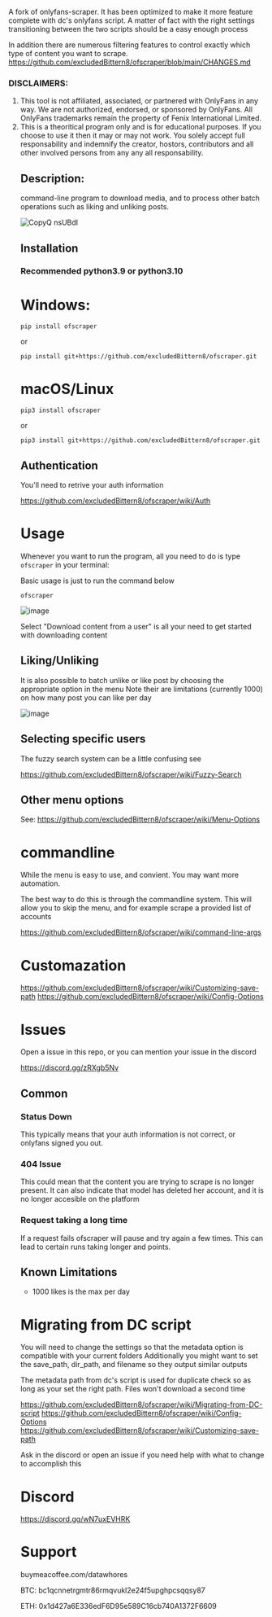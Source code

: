 A fork of onlyfans-scraper. It has been optimized to make it more feature complete with dc's onlyfans script.
A matter of fact with the right settings transitioning between the two scripts should be a easy enough process

In addition there are numerous filtering features to control exactly which type of content you want to scrape.
https://github.com/excludedBittern8/ofscraper/blob/main/CHANGES.md

<h3>DISCLAIMERS:</h3>
<ol>
    <li>
        This tool is not affiliated, associated, or partnered with OnlyFans in any way. We are not authorized, endorsed, or sponsored by OnlyFans. All OnlyFans trademarks remain the property of Fenix International Limited.
    </li>
    <li>
        This is a theoritical program only and is for educational purposes. If you choose to use it then it may or may not work. You solely accept full responsability and indemnify the creator, hostors, contributors and all other involved persons from any any all responsability.
    </li>


  ## Description:
  command-line program to download media, and to process other batch operations such as liking and unliking posts.
    

![CopyQ nsUBdI](https://user-images.githubusercontent.com/67020411/227816586-fb685959-cd3f-45af-adea-14773b7154f9.png)



## Installation

### Recommended python3.9 or python3.10


# Windows: 
```
pip install ofscraper
```
or 

```
pip install git+https://github.com/excludedBittern8/ofscraper.git 
```

#  macOS/Linux
```
pip3 install ofscraper
```
or
```
pip3 install git+https://github.com/excludedBittern8/ofscraper.git 
```

## Authentication

You'll need to retrive your auth information 
    
https://github.com/excludedBittern8/ofscraper/wiki/Auth



# Usage

Whenever you want to run the program, all you need to do is type `ofscraper` in your terminal:

Basic usage is just to run the command below

```
ofscraper
```

![image](https://user-images.githubusercontent.com/67020411/230732583-dd064665-a59e-4714-92e7-393893061ac0.png)
  
 Select "Download content from a user" is all your need to get started with downloading content
 
## Liking/Unliking

It is also possible to batch unlike or like post by choosing the appropriate option in the menu
Note their are limitations (currently 1000) on how many post you can like per day

![image](https://user-images.githubusercontent.com/67020411/230735256-2d8aa788-53dc-49ee-ada8-5ddf5546851c.png)

## Selecting specific users

The fuzzy search system can be a little confusing see
    
https://github.com/excludedBittern8/ofscraper/wiki/Fuzzy-Search 
    
## Other menu options    
  
 See: https://github.com/excludedBittern8/ofscraper/wiki/Menu-Options 
 
 # commandline
 While the menu is easy to use, and convient. You may want more automation.
 
 The best way to do this is through the commandline system. This will allow you to skip the menu, and for example scrape a provided list of accounts
 
  https://github.com/excludedBittern8/ofscraper/wiki/command-line-args
 
 # Customazation
    
https://github.com/excludedBittern8/ofscraper/wiki/Customizing-save-path
https://github.com/excludedBittern8/ofscraper/wiki/Config-Options

  
# Issues
Open a issue in this repo, or you can mention your issue in the discord

https://discord.gg/zRXgb5Nv
    
## Common
### Status Down
      
This typically means that your auth information is not correct, or onlyfans signed you out.
### 404 Issue 
    
This could mean that the content you are trying to scrape is no longer present. It can also indicate that model has deleted her account, and it is no longer accesible on the platform
    
 ### Request taking a long time
   If a request fails ofscraper will pause and try again a few times. This can lead to certain runs taking longer and points.

 ## Known Limitations
 - 1000 likes is the max per day
    
    

# Migrating from DC script

You will need to change the settings so that the metadata option is compatible with your current folders
Additionally you might want to set the save_path, dir_path, and filename so they output similar outputs

The metadata path from dc's script is used for duplicate check so as long as your set the right path.
Files won't download a second time

https://github.com/excludedBittern8/ofscraper/wiki/Migrating-from-DC-script
https://github.com/excludedBittern8/ofscraper/wiki/Config-Options
https://github.com/excludedBittern8/ofscraper/wiki/Customizing-save-path

Ask in the discord or open an issue if you need help with what to change to accomplish this



# Discord

https://discord.gg/wN7uxEVHRK
    
# Support
buymeacoffee.com/datawhores
    
BTC: bc1qcnnetrgmtr86rmqvukl2e24f5upghpcsqqsy87
    
ETH: 0x1d427a6E336edF6D95e589C16cb740A1372F6609


  
    









